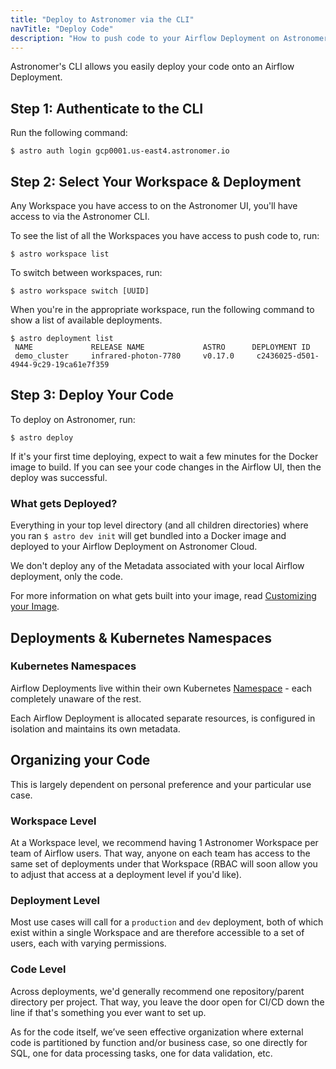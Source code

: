 ```yaml
---
title: "Deploy to Astronomer via the CLI"
navTitle: "Deploy Code"
description: "How to push code to your Airflow Deployment on Astronomer via the Astronomer CLI."
---
```


Astronomer's CLI allows you easily deploy your code onto an Airflow Deployment.

## Step 1: Authenticate to the CLI

Run the following command:

```
$ astro auth login gcp0001.us-east4.astronomer.io
```

## Step 2: Select Your Workspace & Deployment

Any Workspace you have access to on the Astronomer UI, you'll have access to via the Astronomer CLI.

To see the list of all the Workspaces you have access to push code to, run:

```
$ astro workspace list
```

To switch between workspaces, run:

```
$ astro workspace switch [UUID]
```

When you're in the appropriate workspace, run the following command to show a list of available deployments.

```
$ astro deployment list
 NAME             RELEASE NAME             ASTRO      DEPLOYMENT ID
 demo_cluster     infrared-photon-7780     v0.17.0     c2436025-d501-4944-9c29-19ca61e7f359
```

## Step 3: Deploy Your Code

To deploy on Astronomer, run:

```
$ astro deploy
```

If it's your first time deploying, expect to wait a few minutes for the Docker image to build. If you can see your code changes in the Airflow UI, then the deploy was successful.

### What gets Deployed?

Everything in your top level directory (and all children directories) where you ran `$ astro dev init` will get bundled into a Docker image and deployed to your Airflow Deployment on Astronomer Cloud.

We don't deploy any of the Metadata associated with your local Airflow deployment, only the code.

For more information on what gets built into your image, read [Customizing your Image](/docs/cloud/stable/develop/customize-image/).

## Deployments & Kubernetes Namespaces

### Kubernetes Namespaces

Airflow Deployments live within their own Kubernetes [Namespace](https://kubernetes.io/docs/concepts/overview/working-with-objects/namespaces/) - each completely unaware of the rest.

Each Airflow Deployment is allocated separate resources, is configured in isolation and maintains its own metadata.

## Organizing your Code

This is largely dependent on personal preference and your particular use case.

### Workspace Level

At a Workspace level, we recommend having 1 Astronomer Workspace per team of Airflow users. That way, anyone on each team has access to the same set of deployments under that Workspace (RBAC will soon allow you to adjust that access at a deployment level if you'd like).

### Deployment Level

Most use cases will call for a `production` and `dev` deployment, both of which exist within a single Workspace and are therefore accessible to a set of users, each with varying permissions.

### Code Level

Across deployments, we'd generally recommend one repository/parent directory per project. That way, you leave the door open for CI/CD down the line if that's something you ever want to set up.

As for the code itself, we’ve seen effective organization where external code is partitioned by function and/or business case, so one directly for SQL, one for data processing tasks, one for data validation, etc.
